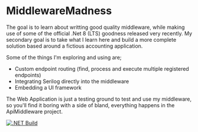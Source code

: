 # MiddlewareMadness
The goal is to learn about writting good quality middleware, while making use of some of the official .Net 8 (LTS) goodness released very recently.
My secondary goal is to take what I learn here and build a more complete solution based around a fictious accounting application.

Some of the things I'm exploring and using are;
- Custom endpoint routing (find, process and execute multiple registered endpoints)
- Integrating Serilog directly into the middleware
- Embedding a UI framework

The Web Application is just a testing ground to test and use my middleware, so you'll find it boring with a side of bland, everything happens in the ApiMiddleware project.

[![.NET Build](https://github.com/StuFrankish/MiddlewareMadness/actions/workflows/dotnet.yml/badge.svg)](https://github.com/StuFrankish/MiddlewareMadness/actions/workflows/dotnet.yml)
